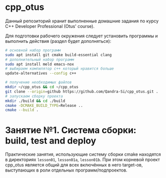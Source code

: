 # cpp_otus

Данный репозиторий хранит выполненные домашние задания по курсу C++ Developer Professional (Otus' course).

Для подготовки рабочего окружения следует установить программы и выполнить действия (раздел будет дополняться):

```bash
# основной набор программ
sudo apt install git cmake build-essential clang
# дополнительный набор программ
sudo apt install meld emacs-nox
# выбираем компилятор c++ который нравится больше
update-alternatives --config c++

# получение необходимых файлов
mkdir ~/cpp_otus && cd ~/cpp_otus
git clone --origin=github https://github.com/Qandra-Si/cpp_otus.git .
# запускаем сборку проекта
mkdir ./build && cd ./build
cmake -DCMAKE_BUILD_TYPE=Release ..
cmake --build .
```

# Занятие №1. Система сборки: build, test and deploy

Практические занятия, использующие систему сборки cmake находятся в директориях `lesson01`, `lesson01a`, `lesson01b`. При этом корневой проект cpp_otus является общий для всех включённых в него target-ов, выступающих в роли отдельных программ/подпроектов.
